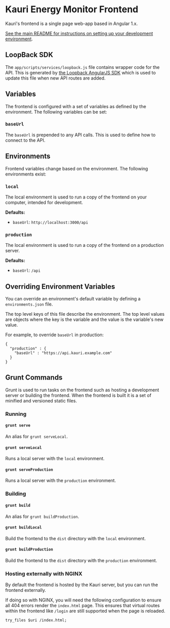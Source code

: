 # Kauri Energy Monitor Frontend

Kauri's frontend is a single page web-app based in Angular 1.x.

[See the main README for instructions on setting up your development environment](/).

## LoopBack SDK
The `app/scripts/services/loopback.js` file contains wrapper code for the API. This is generated by [the Loopback AngularJS SDK](https://loopback.io/doc/en/lb2/AngularJS-JavaScript-SDK.html) which is used to update this file when new API routes are added.

## Variables
The frontend is configured with a set of variables as defined by the environment. The following variables can be set:

### `baseUrl`
The `baseUrl` is prepended to any API calls. This is used to define how to connect to the API.

## Environments
Frontend variables change based on the environment. The following environments exist:

### `local`
The local environment is used to run a copy of the frontend on your computer, intended for development.

**Defaults:**
* `baseUrl`: `http://localhost:3000/api`

### `production`
The local environment is used to run a copy of the frontend on a production server.

**Defaults:**
* `baseUrl`: `/api`

## Overriding Environment Variables
You can override an environment's default variable by defining a `environments.json` file.

The top level keys of this file describe the environment. The top level values are objects where the key is the variable and the value is the variable's new value.

For example, to override `baseUrl` in production:
```
{
  "production" : {
    "baseUrl" : "https://api.kauri.example.com"
  }
}
```

## Grunt Commands
Grunt is used to run tasks on the frontend such as hosting a development server or building the frontend. When the frontend is built it is a set of minified and versioned static files.

### Running
#### `grunt serve`
An alias for `grunt serveLocal`.

#### `grunt serveLocal`
Runs a local server with the `local` environment.

#### `grunt serveProduction`
Runs a local server with the `production` environment.

### Building
#### `grunt build`
An alias for `grunt buildProduction`.

#### `grunt buildLocal`
Build the frontend to the `dist` directory with the `local` environment.

#### ``grunt buildProduction``
Build the frontend to the `dist` directory with the `production` environment.

### Hosting externally with NGINX
By default the frontend is hosted by the Kauri server, but you can run the frontend externally.

If doing so with NGINX, you will need the following configuration to ensure all 404 errors render the `index.html` page. This ensures that virtual routes within the frontend like `/login` are still supported when the page is reloaded.

`
try_files $uri /index.html;
`
